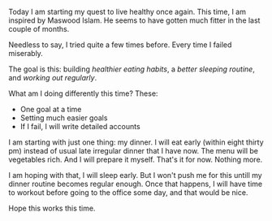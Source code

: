 <!-- title: Getting fit -->
<!-- draft: no -->

Today I am starting my quest to live healthy once again. This time, I am inspired by Maswood Islam. He seems to have gotten much fitter in the last couple of months.

Needless to say, I tried quite a few times before. Every time I failed miserably.

The goal is this: building *healthier eating habits*, a *better sleeping routine*, and *working out regularly*.

What am I doing differently this time? These:

- One goal at a time
- Setting much easier goals
- If I fail, I will write detailed accounts

I am starting with just one thing: my dinner. I will eat early (within eight thirty pm) instead of usual late irregular dinner that I have now. The menu will be vegetables rich. And I will prepare it myself. That's it for now. Nothing more.

I am hoping with that, I will sleep early. But I won't push me for this untill my dinner routine becomes regular enough. Once that happens, I will have time to workout before going to the office some day, and that would be nice.

Hope this works this time.
